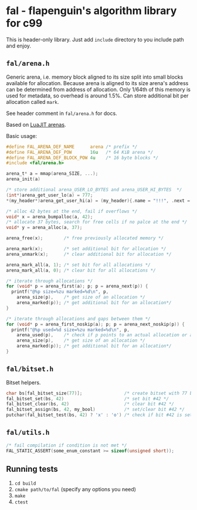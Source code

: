 # fal - flapenguin's algorithm library for c99

This is header-only library.
Just add `include` directory to you include path and enjoy.

## `fal/arena.h`
Generic arena, i.e. memory block aligned to its size split into small blocks
available for allocation. Because arena is aligned to its size arena's address
can be determined from address of allocation.
Only 1/64th of this memory is used for metadata, so overhead is around 1.5%.
Can store additional bit per allocation called `mark`.

See header comment in `fal/arena.h` for docs.

Based on [LuaJIT arenas](http://wiki.luajit.org/New-Garbage-Collector#arenas).

Basic usage:
```c
#define FAL_ARENA_DEF_NAME      arena /* prefix */
#define FAL_ARENA_DEF_POW       16u   /* 64 KiB arena */
#define FAL_ARENA_DEF_BLOCK_POW 4u    /* 16 byte blocks */
#include <fal/arena.h>

arena_t* a = mmap(arena_SIZE, ...);
arena_init(a)

/* store additional arena_USER_LO_BYTES and arena_USER_HI_BYTES  */
(int*)arena_get_user_lo(a) = 777;
*(my_header*)arena_get_user_hi(a) = (my_header){.name = "!!!", .next = 0};

/* alloc 42 bytes at the end, fail if overflows */
void* x = arena_bumpalloc(a, 42);
/* allocate 37 bytes, search for free cells if no palce at the end */
void* y = arena_alloc(a, 37);

arena_free(x);        /* free previously allocated memory */

arena_mark(x);        /* set additional bit for allocation */
arena_unmark(x);      /* clear additional bit for allocation */

arena_mark_all(a, 1); /* set bit for all allocations */
arena_mark_all(a, 0); /* clear bit for all allocations */

/* iterate through allocations */
for (void* p = arena_first(a); p; p = arena_next(p)) {
  printf("@%p size=%zu marked=%d\n", p,
    arena_size(p),    /* get size of an allocation */
    arena_marked(p)); /* get additional bit for an allocation*/
}

/* iterate through allocations and gaps between them */
for (void* p = arena_first_noskip(a); p; p = arena_next_noskip(p)) {
  printf("@%p used=%d size=%zu marked=%d\n", p,
    arena_used(p),    /* check if p points to an actual allocation or a gap */
    arena_size(p),    /* get size of an allocation */
    arena_marked(p)); /* get additional bit for an allocation*/
}
```

## `fal/bitset.h`

Bitset helpers.

```c
char bs[fal_bitset_size(77)];                /* create bitset with 77 bit */
fal_bitset_set(bs, 42)                       /* set bit #42 */
fal_bitset_clear(bs, 42)                     /* clear bit #42 */
fal_bitset_assign(bs, 42, my_bool)           /* set/clear bit #42 */
putchar(fal_bitset_test(bs, 42) ? 'x' : 'o') /* check if bit #42 is set */
```

## `fal/utils.h`

```c
/* fail compilation if condition is not met */
FAL_STATIC_ASSERT(some_enum_constant >= sizeof(unsigned short));
```

## Running tests
1. `cd build`
2. `cmake path/to/fal` (specify any options you need)
3. `make`
4. `ctest`
